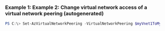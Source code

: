 ### Example 1: Example 2: Change virtual network access of a virtual network peering (autogenerated)
```powershell
PS C:\> Set-AzVirtualNetworkPeering -VirtualNetworkPeering $myVnet1ToMyVnet2
```

